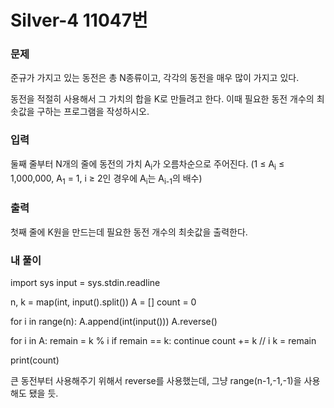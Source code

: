 # Silver-4 11047번

### 문제
<p>준규가 가지고 있는 동전은 총 N종류이고, 각각의 동전을 매우 많이 가지고 있다.</p>

<p>동전을 적절히 사용해서 그 가치의 합을 K로 만들려고 한다. 이때 필요한 동전 개수의 최솟값을 구하는 프로그램을 작성하시오.</p>

### 입력
<p>둘째 줄부터 N개의 줄에 동전의 가치 A<sub>i</sub>가 오름차순으로 주어진다. (1 ≤ A<sub>i</sub> ≤ 1,000,000, A<sub>1</sub> = 1, i&nbsp;≥ 2인 경우에&nbsp;A<sub>i</sub>는 A<sub>i-1</sub>의 배수)</p>

### 출력
<p>첫째 줄에 K원을 만드는데 필요한 동전 개수의 최솟값을 출력한다.</p>

### 내 풀이

import sys
input = sys.stdin.readline

n, k = map(int, input().split())
A = []
count = 0

for i in range(n):
    A.append(int(input()))
A.reverse()

for i in A:
    remain = k % i
    if remain == k:
        continue
    count += k // i
    k = remain

print(count)

큰 동전부터 사용해주기 위해서 reverse를 사용했는데, 그냥 range(n-1,-1,-1)을 사용해도 됐을 듯.
